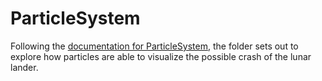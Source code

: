 # ParticleSystem

Following the [documentation for ParticleSystem](https://love2d.org/wiki/ParticleSystem), the folder sets out to explore how particles are able to visualize the possible crash of the lunar lander.
